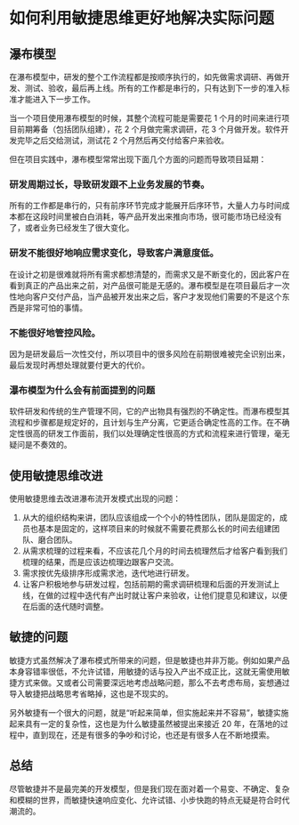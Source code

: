 # 如何利用敏捷思维更好地解决实际问题

## 瀑布模型

在瀑布模型中，研发的整个工作流程都是按顺序执行的，如先做需求调研、再做开发、测试、验收，最后再上线。所有的工作都是串行的，只有达到下一步的准入标准才能进入下一步工作。

当一个项目使用瀑布模型的时候，其整个流程可能是需要花 1 个月的时间来进行项目前期筹备（包括团队组建），花 2 个月做完需求调研，花 3 个月做开发。软件开发完毕之后交给测试，测试花 2 个月然后再交付给客户来验收。

但在项目实践中，瀑布模型常常出现下面几个方面的问题而导致项目延期：

### 研发周期过长，导致研发跟不上业务发展的节奏。

所有的工作都是串行的，只有前序环节完成才能展开后序环节，大量人力与时间成本都在这段时间里被白白消耗，等产品开发出来推向市场，很可能市场已经没有了，或者业务已经发生了很大变化。

### 研发不能很好地响应需求变化，导致客户满意度低。

在设计之初是很难就将所有需求都想清楚的，而需求又是不断变化的，因此客户在看到真正的产品出来之前，对产品很可能是无感的。瀑布模型是在项目最后才一次性地向客户交付产品，当产品被开发出来之后，客户才发现他们需要的不是这个东西是非常可怕的事情。

### 不能很好地管控风险。

因为是研发最后一次性交付，所以项目中的很多风险在前期很难被完全识别出来，最后发现时再想处理就要付更大的代价。

### 瀑布模型为什么会有前面提到的问题

软件研发和传统的生产管理不同，它的产出物具有强烈的不确定性。而瀑布模型其流程和步骤都是规定好的，且计划与生产分离，它更适合确定性高的工作。在不确定性很高的研发工作面前，我们以处理确定性很高的方式和流程来进行管理，毫无疑问是不奏效的。

## 使用敏捷思维改进

使用敏捷思维去改进瀑布流开发模式出现的问题：

1. 从大的组织结构来讲，团队应该组成一个个小的特性团队，团队是固定的，成员也基本是固定的，这样项目来的时候就不需要花费那么长的时间去组建团队、磨合团队。
1. 从需求梳理的过程来看，不应该花几个月的时间去梳理然后才给客户看到我们梳理的结果，而是应该边梳理边跟客户交流。
1. 需求按优先级排序形成需求池，迭代地进行研发。
1. 让客户积极地参与研发过程，包括前期的需求调研梳理和后面的开发测试上线，在做的过程中迭代有产出时就让客户来验收，让他们提意见和建议，以便在后面的迭代随时调整。

## 敏捷的问题

敏捷方式虽然解决了瀑布模式所带来的问题，但是敏捷也并非万能。例如如果产品本身容错率很低，不允许试错，用敏捷的话与投入产出不成正比，这就无需使用敏捷方式来做。又或者公司需要深远地考虑战略问题，那么不去考虑布局，妄想通过导入敏捷把战略思考省略掉，这也是不现实的。

另外敏捷有一个很大的问题，就是“听起来简单，但实施起来并不容易”，敏捷实施起来具有一定的复杂性，这也是为什么敏捷虽然被提出来接近 20 年，在落地的过程中，直到现在，还是有很多的争吵和讨论，也还是有很多人在不断地摸索。

## 总结

尽管敏捷并不是最完美的开发模型，但是我们现在面对着一个易变、不确定、复杂和模糊的世界，而敏捷快速响应变化、允许试错、小步快跑的特点无疑是符合时代潮流的。
